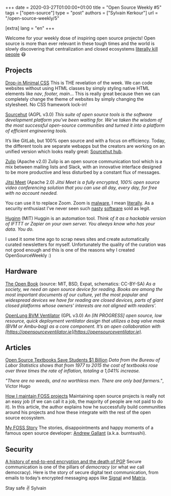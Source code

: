 +++
date = 2020-03-27T01:00:00+01:00
title = "Open Source Weekly #5"
tags = ["open-source"]
type = "post"
authors = ["Sylvain Kerkour"]
url = "/open-source-weekly/5"


[extra]
lang = "en"
+++

Welcome for your weekly dose of inspiring open source projects!
Open source is more than ever relevant in these tough times and the world is slowly discovering that centralization and closed ecosystems [literally kill people](https://www.wired.com/story/coronavirus-cyberattacks-ransomware-phishing/) 😷


## Projects

[Drop-in Minimal CSS](https://dohliam.github.io/dropin-minimal-css/)
This is THE revelation of the week. We can code websites without using HTML classes by simply styling native HTML elements like *nav*, *footer, main*... This is really great because then we can completely change the theme of websites by simply changing the stylesheet. No CSS framework lock-in!



[Sourcehut](https://sourcehut.org/) (AGPL v3.0)
*This suite of open source tools is the software development platform you've been waiting for. We've taken the wisdom of the most successful open-source communities and turned it into a platform of efficient engineering tools.*

It’s like GitLab, but 100% open source and with a focus on efficiency. Today, the different tools are separate webapps but the creators are working on an unified version which looks really great: [Sourcehut hub](https://sourcehut.org/blog/2020-03-15-whats-cooking-march-2020/).



[Zulip](https://github.com/zulip/zulip) (Apache v2.0)
Zulip is an open source communication tool which is a mix between mailing lists and Slack, with an innovative interface designed to be more productive and less disturbed by a constant flux of messages.



[Jitsi Meet](https://github.com/jitsi/jitsi-meet) (Apache 2.0)
*Jitsi Meet is a fully encrypted, 100% open source video conferencing solution that you can use all day, every day, for free with no account needed.*

You can use it to replace Zoom. Zoom is [malware](https://techcrunch.com/2019/07/10/apple-silent-update-zoom-app/), I mean [literally](https://proton.me/blog/zoom-privacy-issues). As a security enthusiast I’ve never seen such [nasty](https://news.ycombinator.com/item?id=22693792) [software](https://news.ycombinator.com/item?id=22657384) sold as legit.



[Huginn](https://github.com/huginn/huginn) (MIT)
Huggin is an automation tool. *Think of it as a hackable version of IFTTT or Zapier on your own server. You always know who has your data. You do.*

I used it some time ago to scrap news sites and create automatically curated newsletters for myself. Unfortunately the quality of the curation was not good enough and this is one of the reasons why I created OpenSourceWeekly :)



## Hardware

[The Open Book](https://github.com/joeycastillo/The-Open-Book) (source: MIT, BSD, Expat, schematics: CC-BY-SA)
*As a society, we need an open source device for reading. Books are among the most important documents of our culture, yet the most popular and widespread devices we have for reading are closed devices, parts of giant closed platforms whose owners' interests are not aligned with readers'.*


[OpenLung BVM Ventilator](https://gitlab.com/open-source-ventilator/OpenLung/) (GPL v3.0)
*An [IN PROGRESS] open source, low resource, quick deployment ventilator design that utilizes a bag valve mask (BVM or Ambu-bag) as a core component. It’s an open collaboration with [https://opensourceventilator.ie](https://opensourceventilator.ie).*



## Articles

[Open Source Textbooks Save Students $1 Billion](https://www.freethink.com/shows/catalysts/free-textbooks)
*Data from the Bureau of Labor Statistics shows that from 1977 to 2015 the cost of textbooks rose over three times the rate of inflation, totaling a 1,041% increase.*

*"There are no weeds, and no worthless men. There are only bad farmers."*, Victor Hugo



[How I maintain FOSS projects](https://drewdevault.com/2018/06/01/How-I-maintain-FOSS-projects.html)
Maintaining open source projects is really not an easy job (if we can call it a job, the majority of people are not paid to do it). In this article, the author explains how he successfully build communities around his projects and how these integrate with the rest of the open source ecosystem.


[My FOSS Story](https://blog.burntsushi.net/foss/)
The stories, disappointments and happy moments of a famous open source developer: [Andrew Gallant](https://blog.burntsushi.net/about/) (a.k.a. burntsushi).



## Security

[A history of end-to-end encryption and the death of PGP](https://www.cryptologie.net/article/487/a-history-of-end-to-end-encryption-and-the-death-of-pgp/)
Secure communication is one of the pillars of *democracy* (or what *we* call democracy). Here is the story of secure digital text communication, from emails to today’s encrypted messaging apps like [Signal](https://signal.org/) and [Matrix](https://matrix.org/).



Stay safe ✌️
Sylvain
